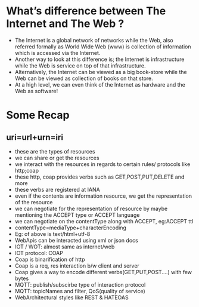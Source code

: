 # What’s difference between The Internet and The Web ?

- The Internet is a global network of networks while the Web, also referred formally as World Wide Web (www) is collection of information which is accessed via the Internet. 
- Another way to look at this difference is; the Internet is infrastructure while the Web is service on top of that infrastructure.
- Alternatively, the Internet can be viewed as a big book-store while the Web can be viewed as collection of books on that store. 
- At a high level, we can even think of the Internet as hardware and the Web as software!

# Some Recap
## uri=url+urn=iri

- these are the types of resources
- we can share or get the resources
- we interact with the resources in regards to certain rules/ protocols like http;coap
- these http, coap provides verbs such as GET,POST,PUT,DELETE and more
- these verbs are registered at IANA
- even if the contents are information resource, we get the representation of the resource
- we can negotiate for the representation of resource by maybe mentioning the ACCEPT type or ACCEPT language
- we can negotiate on the contentType along with ACCEPT, eg:ACCEPT ttl
- contentType=mediaType+characterEncoding
- Eg: of above is text/html+utf-8
- WebApis can be interacted using xml or json docs
- IOT / WOT: almost same as internet/web
- IOT protocol: COAP
- Coap is binarification of http
- Coap is a req, res interaction b/w client and server
- Coap gives a way to encode different verbs(GET,PUT,POST....) with few bytes
- MQTT: publish/subscirbe type of interaction protocol
- MQTT: topicNames and filter, QoS(quality of service)
- WebArchitectural styles like REST & HATEOAS
